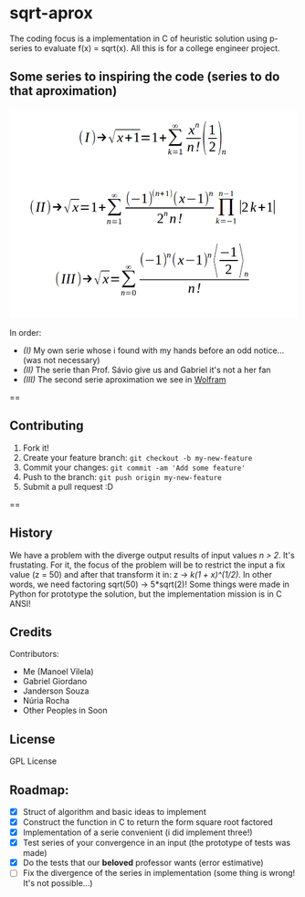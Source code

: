# sqrt-aprox

The coding focus is a implementation in C of heuristic solution using p-series to evaluate f(x) = sqrt(x). All this is for a college engineer project.


## Some series to inspiring the code (series to do that aproximation)

![Series](series.png)


In order:
  * _(I)_ My own serie whose i found with my hands before an odd notice... (was not necessary)
  * _(II)_ The serie than Prof. Sávio give us and Gabriel it's not a her fan
  * _(III)_ The second serie aproximation we see in [Wolfram](http://www.wolframalpha.com/input/?i=sqrt%28x%29)

==
## Contributing

1. Fork it!
2. Create your feature branch: `git checkout -b my-new-feature`
3. Commit your changes: `git commit -am 'Add some feature'`
4. Push to the branch: `git push origin my-new-feature`
5. Submit a pull request :D

==

## History

We have a problem with the diverge output results of input values *n > 2*. It's frustating. For it, the focus of the problem will be to restrict the input a fix value (z = 50) and after that transform it in: z -> *k(1 + x)^(1/2)*. In other words, we need factoring sqrt(50) -> 5*sqrt(2)! Some things were made in Python for prototype the solution, but the implementation mission is in C ANSI!

## Credits

Contributors:
  * Me (Manoel Vilela)
  * Gabriel Giordano
  * Janderson Souza
  * Núria Rocha
  * Other Peoples in Soon

## License

GPL License

## Roadmap:
  - [X] Struct of algorithm and basic ideas to implement
  - [X] Construct the function in C to return the form square root factored 
  - [X] Implementation of a serie convenient (i did implement three!)
  - [X] Test series of your convergence in an input (the prototype of tests was made)
  - [X] Do the tests that our **beloved** professor wants (error estimative)
  - [ ] Fix the divergence of the series in implementation (some thing is wrong! It's not possible...)